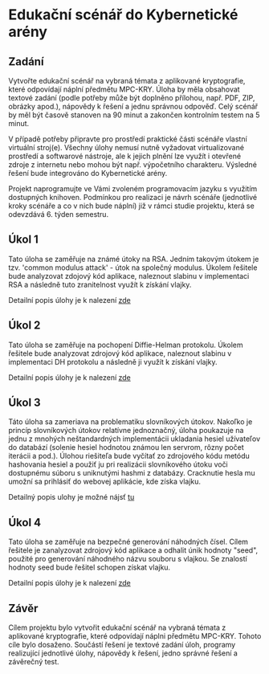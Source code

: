 # Edukační scénář do Kybernetické arény

## Zadání

Vytvořte edukační scénář na vybraná témata z aplikované kryptografie, které odpovídají náplní předmětu MPC-KRY. Úloha by měla obsahovat textové zadání (podle potřeby může být doplněno přílohou, např. PDF, ZIP, obrázky apod.), nápovědy k řešení a jednu správnou odpověď. Celý scénář by měl být časově stanoven na 90 minut a zakončen kontrolním testem na 5 minut.

V případě potřeby připravte pro prostředí praktické části scénáře vlastní virtuální stroj(e). Všechny úlohy nemusí nutně vyžadovat virtualizované prostředí a softwarové nástroje, ale k jejich plnění lze využít i otevřené zdroje z internetu nebo mohou být např. výpočetního charakteru. Výsledné řešení bude integrováno do Kybernetické arény.

Projekt naprogramujte ve Vámi zvoleném programovacím jazyku s využitím dostupných knihoven. Podmínkou pro realizaci je návrh scénáře (jednotlivé kroky scénáře a co v nich bude náplní) již v rámci studie projektu, která se odevzdává 6. týden semestru.

## Úkol 1
Tato úloha se zaměřuje na známé útoky na RSA. Jedním takovým útokem je tzv. 'common modulus attack' - útok na společný modulus. Úkolem řešitele bude analyzovat zdojový kód aplikace, naleznout slabinu v implementaci RSA a následně tuto zranitelnost využít k získání vlajky.

Detailní popis úlohy je k nalezení [zde](RSA-challenge/README.md)

## Úkol 2
Tato úloha se zaměřuje na pochopení Diffie-Helman protokolu. Úkolem řešitele bude analyzovat zdrojový kód aplikace, naleznout slabinu v implementaci DH protokolu a následně ji využít k získání vlajky.

Detailní popis úlohy je k nalezení [zde](DH-challenge/README.md)

## Úkol 3

Táto úloha sa zameriava na problematiku slovníkových útokov. Nakoľko je princíp slovníkových útokov relatívne jednoznačný, úloha poukazuje na jednu z mnohých neštandardných implementácii ukladania hesiel užívateľov do databází (solenie hesiel hodnotou známou len servrom, rôzny počet iterácii a pod.). Úlohou riešiteľa bude vyčítať zo zdrojového kódu metódu hashovania hesiel a použiť ju pri realizácii slovníkového útoku voči dostupnému súboru s uniknutými hashmi z databázy. Cracknutie hesla mu umožní sa prihlásiť do webovej aplikácie, kde získa vlajku.

Detailný popis ulohy je možné nájsť [tu](Hash-Cracking/README.md)

## Úkol 4
Tato úloha se zaměřuje na bezpečné generování náhodných čísel. Cílem řešitele je zanalyzovat zdrojový kód aplikace a odhalit únik hodnoty "seed", použité pro generování náhodného názvu souboru s vlajkou. Se znalostí hodnoty seed bude řešitel schopen získat vlajku.

Detailní popis úlohy je k nalezení [zde](RNG-seed/README.md)

## Závěr
Cílem projektu bylo vytvořit edukační scénář na vybraná témata z aplikované kryptografie, které odpovídají náplni předmětu MPC-KRY. Tohoto cíle bylo dosaženo. Součástí řešení je textové zadání úloh, programy realizující jednotlivé úlohy, nápovědy k řešení, jedno správné řešení a závěrečný test.
